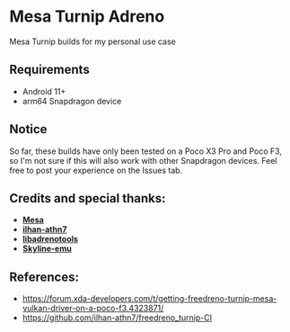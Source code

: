 # Mesa Turnip Adreno
Mesa Turnip builds for my personal use case

## Requirements
- Android 11+
- arm64 Snapdragon device

## Notice
So far, these builds have only been tested on a Poco X3 Pro and Poco F3, so I'm not sure if this will also work with other Snapdragon devices.
Feel free to post your experience on the Issues tab.

## Credits and special thanks:
- [**Mesa**](https://gitlab.freedesktop.org/mesa/mesa)
- [**ilhan-athn7**](https://github.com/ilhan-athn7)
- [**libadrenotools**](https://github.com/bylaws/libadrenotools)
- [**Skyline-emu**](https://github.com/skyline-emu)

## References:
- https://forum.xda-developers.com/t/getting-freedreno-turnip-mesa-vulkan-driver-on-a-poco-f3.4323871/
- https://github.com/ilhan-athn7/freedreno_turnip-CI
